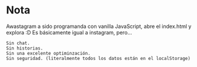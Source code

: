 # Nota

Awastagram a sido programanda con vanilla JavaScript, abre el index.html y explora :D
Es básicamente igual a instagram, pero...

```
Sin chat.
Sin historias.
Sin una excelente optiminzación.
Sin seguridad. (literalmente todos los datos están en el localStorage)
```
